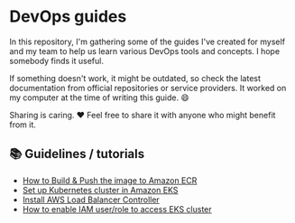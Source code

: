 # DevOps guides

In this repository, I'm gathering some of the guides I've created for myself and my team to help us learn various DevOps tools and concepts. I hope somebody finds it useful.

If something doesn't work, it might be outdated, so check the latest documentation from official repositories or service providers. It worked on my computer at the time of writing this guide. 😄

Sharing is caring. ❤️ Feel free to share it with anyone who might benefit from it.

## 📚 Guidelines / tutorials

- [How to Build & Push the image to Amazon ECR](ecr/build-and-push-to-ecr.md)
- [Set up Kubernetes cluster in Amazon EKS](eks/setup-cluster-eks.md)
- [Install AWS Load Balancer Controller](eks/aws-load-balancer-controller.md)
- [How to enable IAM user/role to access EKS cluster](eks/iam-access.md)